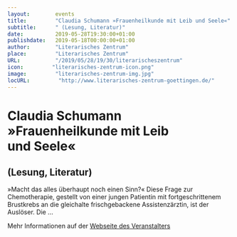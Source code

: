 ```yaml
---
layout:        events
title:         "Claudia Schumann »Frauenheilkunde mit Leib und Seele«"
subtitle:      " (Lesung, Literatur)"
date:          2019-05-28T19:30:00+01:00
publishdate:   2019-05-18T00:00:00+01:00
author:        "Literarisches Zentrum"
place:         "Literarisches Zentrum"
URL:           "/2019/05/28/19/30/literarischeszentrum"
icon:         "literarisches-zentrum-icon.png"
image:         "literarisches-zentrum-img.jpg"
locURL:         "http://www.literarisches-zentrum-goettingen.de/"
---
```


Claudia Schumann »Frauenheilkunde mit Leib und Seele«
===========

 (Lesung, Literatur)
-----------


»Macht das alles überhaupt noch einen Sinn?« Diese Frage zur Chemotherapie, gestellt von einer jungen Patientin mit fortgeschrittenem Brustkrebs an die gleichalte frischgebackene Assistenzärztin, ist der Auslöser. Die ...


Mehr Informationen auf der [Webseite des Veranstalters](http://www.literarisches-zentrum-goettingen.de//programm/2019-1/hauptprogramm/item-41/)
